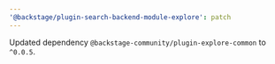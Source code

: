 ```yaml
---
'@backstage/plugin-search-backend-module-explore': patch
---
```


Updated dependency `@backstage-community/plugin-explore-common` to `^0.0.5`.

